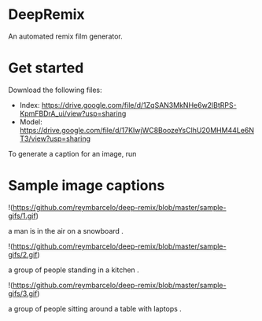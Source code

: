 # DeepRemix
An automated remix film generator.

# Get started
Download the following files:
- Index: https://drive.google.com/file/d/1ZqSAN3MkNHe6w2lBtRPS-KpmFBDrA_ui/view?usp=sharing
- Model: https://drive.google.com/file/d/17KIwjWC8BoozeYsClhU20MHM44Le6NT3/view?usp=sharing

To generate a caption for an image, run 

# Sample image captions
!(https://github.com/reymbarcelo/deep-remix/blob/master/sample-gifs/1.gif)

a man is in the air on a snowboard .

!(https://github.com/reymbarcelo/deep-remix/blob/master/sample-gifs/2.gif)

a group of people standing in a kitchen .

!(https://github.com/reymbarcelo/deep-remix/blob/master/sample-gifs/3.gif)

a group of people sitting around a table with laptops .
